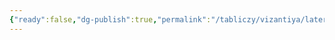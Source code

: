 ```yaml
---
{"ready":false,"dg-publish":true,"permalink":"/tabliczy/vizantiya/lateranskij-baptisterij/","dgPassFrontmatter":true}
---
```



